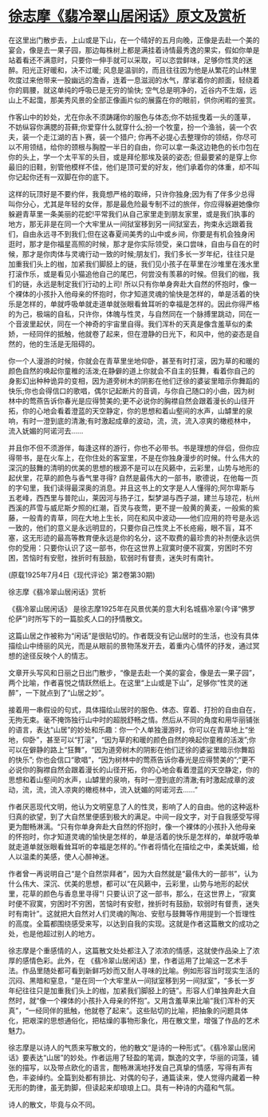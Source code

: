 # [徐志摩《翡冷翠山居闲话》原文及赏析](https://www.vrrw.net/wx/9140.html)

在这里出门散步去，上山或是下山，在一个晴好的五月向晚，正像是去赴一个美的宴会，像是去一果子园，那边每株树上都是满挂着诗情最秀逸的果实，假如你单是站着看还不满意时，只要你一伸手就可以采取，可以恣尝鲜味，足够你性灵的迷醉。阳光正好暖和，决不过暖; 风息是温驯的，而且往往因为他是从繁花的山林里吹度过来他带来一股幽远的澹香，连着一息滋润的水气，摩挲着你的颜面，轻绕着你的肩腰，就这单纯的呼吸已是无穷的愉快; 空气总是明净的，近谷内不生烟，远山上不起霭，那美秀风景的全部正像画片似的展露在你的眼前，供你闲暇的鉴赏。

作客山中的妙处，尤在你永不须踌躇你的服色与体态;你不妨摇曳着一头的蓬草，不妨纵容你满腮的苔藓;你爱穿什么就穿什么;扮一个牧童，扮一个渔翁，装一个农夫，装一个走江湖的吉卜赛，装一个猎户; 你再不必提心去整理你的领结，你尽可以不用领结，给你的颈根与胸膛一半日的自由，你可以拿一条这边艳色的长巾包在你的头上，学一个太平军的头目，或是拜伦那埃及装的姿态; 但最要紧的是穿上你最旧的旧鞋，别管他模样不佳，他们是顶可爱的好友，他们承着你的体重，却不叫你记起你还有一双脚在你的底下。



这样的玩顶好是不要约伴，我竟想严格的取缔，只许你独身;因为有了伴多少总得叫你分心，尤其是年轻的女伴，那是最危险最专制不过的旅伴，你应得躲避她像你躲避青草里一条美丽的花蛇!平常我们从自己家里走到朋友家里，或是我们执事的地方，那无非是在同一个大牢里从一间狱室移到另一间狱室去，拘束永远跟着我们，自由永远寻不到我们;但在这春夏间美秀的山中或乡间，你要是有机会独身闲逛时，那才是你福星高照的时候，那才是你实际领受，亲口尝味，自由与自在的时候，那才是你肉体与灵魂行动一致的时候;朋友们，我们多长一岁年纪，往往只是加重我们头上的枷，加紧我们脚胫上的链，我们见小孩子在草里在沙堆里在浅水里打滚作乐，或是看见小猫追他自己的尾巴，何尝没有羡慕的时候。但我们的枷，我们的链，永远是制定我们行动的上司! 所以只有你单身奔赴大自然的怀抱时，像一个裸体的小孩扑入他母亲的怀抱时，你才知道灵魂的愉快是怎样的，单是活着的快乐是怎样的，单就呼吸单就走道单就张眼看耸耳听的幸福是怎样的。因此你得严格的为己，极端的自私，只许你，体魄与性灵，与自然同在一个脉搏里跳动，同在一个音波里起伏，同在一个神奇的宇宙里自得。我们浑朴的天真是像含羞草似的柔娇，一经同伴的抵触，他就卷了起来，但在澄静的日光下，和风中，他的姿态是自然的，他的生活是无阻碍的。

你一个人漫游的时候，你就会在青草里坐地仰卧，甚至有时打滚，因为草的和暖的颜色自然的唤起你童稚的活泼;在静僻的道上你就会不自主的狂舞，看着你自己的身影幻出种种诡异的变相，因为道旁树木的阴影在他们迂徐的婆娑里暗示你舞蹈的快乐;你也会得信口的歌唱，偶尔记起断片的音调，与你自己随口的小曲，因为树林中的莺燕告诉你春光是应得赞美的;更不必说你的胸襟自然会跟着漫长的山径开拓，你的心地会看着澄蓝的天空静定，你的思想和着山壑间的水声，山罅里的泉响，有时一澄到底的清澈;有时激起成章的波动，流，流，流入凉爽的橄榄林中，流入妩媚的阿诺河去……

并且你不但不须游伴，每逢这样的游行，你也不必带书。书是理想的伴侣，但你应得带书，是在火车上，在你住处的客室里，不是在你独身漫步的时候。什么伟大的深沉的鼓舞的清明的优美的思想的根源不是可以在风籁中，云彩里，山势与地形的起伏里，花草的颜色与香气里寻得? 自然是最伟大的一部书，歌德说，在他每一页的字句里，我们读得最深奥的消息。并且这书上的文字是人人懂得的;阿尔卑斯与五老峰，西西里与普陀山，莱因河与扬子江，梨梦湖与西子湖，建兰与琼花，杭州西溪的芦雪与威尼斯夕照的红潮，百灵与夜莺，更不提一般黄的黄麦，一般紫的紫藤，一般青的青草，同在大地上生长，同在和风中波动——他们应用的符号是永远一致的，他们的意义是永远明显的，只要你自己性灵上不长疮瘢，眼不盲，耳不塞，这无形迹的最高等教育便永远是你的名分，这不取费的最珍贵的补剂便永远供你的受用：只要你认识了这一部书，你在这世界上寂寞时便不寂寞，穷困时不穷困，苦恼时有安慰，挫折时有鼓励，软弱时有督责，迷失时有南针。

(原载1925年7月4日《现代评论》第2卷第30期)

徐志摩《翡冷翠山居闲话》赏析

《翡冷翠山居闲话》 是徐志摩1925年在风景优美的意大利名城翡冷翠(今译“佛罗伦萨”)时所写下的一篇脍炙人口的抒情散文。

这篇山居之作被称为“闲话”是很贴切的。作者既没有记山居时的生活，也没有具体描绘山中绮丽的风光，而是从眼前的景物荡发开去，着重内心情怀的抒发，通过冥想的途径反映个人的情志。

文章开头写风和日丽之日出门散步，“像是去赴一个美的宴会，像是去一果子园”，两个比喻，作者喜悦之情跃然纸上。在这里“上山或是下山”，足够你“性灵的迷醉”，一下就点到了“山居之妙”。

接着用一串假设的句式，具体描绘山居时的服色、体态、穿着、打扮的自由自在，无拘无束。毫不掩饰独行山中时的超脱舒畅之情。然后从不同的角度和用华丽铺张的语言，表达“山居”的妙处和乐趣：你一个人单独漫游时，你可以在青草地上“坐地，仰卧”，甚至可以“打滚”，“因为草的和暖的颜色自然的唤起你童稚的活泼”;你可以在僻静的路上“狂舞”，“因为道旁树木的阴影在他们迂徐的婆娑里暗示你舞蹈的快乐”; 你也会信口“歌唱”，“因为树林中的莺燕告诉你春光是应得赞美的”;“更不必说你的胸襟自然会跟着漫长的山径开拓，你的心地会看着澄蓝的天空静定，你的思想和着山壑间的水声，山罅里的泉响，有时一澄到底的清澈;有时激起成章的波动，流，流，流入凉爽的橄榄林中，流入妩媚的阿诺河去……”

作者厌恶现代文明，他认为文明窒息了人的性灵，影响了人的自由。他的这种返朴归真的欲望，到了大自然里便感到极大的满足。中间一段文字，对于自我感受写得更为酣畅淋漓。“只有你单身奔赴大自然的怀抱时，像一个裸体的小孩扑入他母亲的怀抱时，你才知道灵魂的愉快是怎样的，单是活着的快乐是怎样的，单就呼吸单就走道单就张眼看耸耳听的幸福是怎样的。”作者将情化在描绘之中，柔美妩媚，给人以温柔的美感，使人心醉神迷。

作者曾一再说明自己“是个自然崇拜者”，因为大自然就是“最伟大的一部书”，认为什么伟大、深沉、优美的思想，都可以“在风籁中，云彩里，山势与地形的起伏里，花草的颜色与香息里寻得”! 只要认识了这一部书，那么，在这世界上，“寂寞时便不寂寞，穷困时不穷困，苦恼时有安慰，挫折时有鼓励，软弱时有督责，迷失时有南针”。这就把大自然对人们灵魂的陶冶、安慰与鼓舞等作用提到一个哲理性的高度。全篇都围绕感受来写，以达到自我的实现。这就是作者这篇散文的成功之处，也是他超过别人的地方。

徐志摩是个重感情的人，这篇散文处处都注入了浓浓的情感，这就使作品染上了浓厚的感情色彩。此外，在 《翡冷翠山居闲话》里，作者运用了比喻这一艺术手法。作品里随处都可看到新鲜巧妙而又耐人寻味的比喻。例如形容当时现实生活的沉闷、黑暗和窒息，“是在同一个大牢里从一间狱室移到另一间狱室”，“多长一岁年纪往往只是加重我们头上的枷，加紧我们脚胫上的链”。形容人们单独奔赴大自然时，就“像一个裸体的小孩扑入母亲的怀抱”。又用含羞草来比喻“我们浑朴的天真”，“一经同伴的抵触，他就卷了起来”。这些贴切的比喻，把抽象的问题具体化，把艰深的思想通俗化，把枯燥的事物形象化，用在散文里，增强了作品的艺术魅力。

徐志摩是以诗人的气质来写散文的，他的散文“是诗的一种形式”。《翡冷翠山居闲话》要表达“山居”的妙处。作者运用了轻盈的笔调，飘逸的文字，华丽的词藻，铺张的描写，以及带点欧化的语言，酣畅淋漓地抒发自己真挚的情感，写得有声有色，丰姿绰约。全篇到处都有排比、对偶的句子，通篇读来，使人觉得内藏着一种无形的韵律，虽无韵脚，但读起来却琅琅上口。具有一种诗的内蕴和气氛。

诗人的散文，毕竟与众不同。

